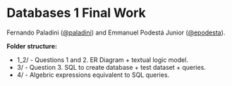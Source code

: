 # Databases 1 Final Work

Fernando Paladini ([@paladini](http://www.github.com/paladini)) and Emmanuel Podestá Junior ([@epodesta](http://www.github.com/EPodesta)).

**Folder structure:**

* 1_2/ - Questions 1 and 2. ER Diagram + textual logic model.
* 3/ - Question 3. SQL to create database + test dataset + queries.
* 4/ - Algebric expressions equivalent to SQL queries.

